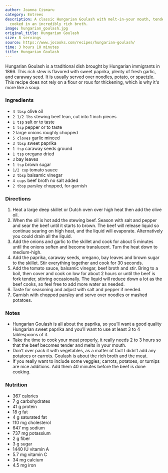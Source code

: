 ```yaml
---
author: Joanna Cismaru
category: Entrees
description: A classic Hungarian Goulash with melt-in-your mouth, tender beef, slowly
  cooked in an incredibly rich broth.
image: hungarian_goulash.jpg
original_title: Hungarian Goulash
size: 8 servings
source: https://www.jocooks.com/recipes/hungarian-goulash/
time: 3 hours 10 minutes
title: Hungarian Goulash
---
```


Hungarian Goulash is a traditional dish brought by Hungarian immigrants in 1866. This rich stew is flavored with sweet paprika, plenty of fresh garlic, and caraway seed. It is usually served over noodles, potato, or spaetzle. This recipe does not rely on a flour or roux for thickening, which is why it's more like a soup. 

### Ingredients

* `4 tbsp` olive oil
* `2 1/2 lbs` stewing beef lean, cut into 1 inch pieces
* `1 tsp` salt or to taste
* `1 tsp` pepper or to taste
* `2` large onions roughly chopped
* `5 cloves` garlic minced
* `3 tbsp` sweet paprika
* `1 tsp` caraway seeds ground
* `1 tsp` oregano dried
* `3` bay leaves
* `1 tsp` brown sugar
* `1/2 cup` tomato sauce
* `2 tbsp` balsamic vinegar
* `4 cups` beef broth no salt added
* `2 tbsp` parsley chopped, for garnish

### Directions

1. Heat a large deep skillet or Dutch oven over high heat then add the olive oil.
2. When the oil is hot add the stewing beef. Season with salt and pepper and sear the beef until it starts to brown. The beef will release liquid so continue searing on high heat, and the liquid will evaporate. Alternatively you could drain all the liquid.
3. Add the onions and garlic to the skillet and cook for about 5 minutes until the onions soften and become translucent. Turn the heat down to medium-high.
4. Add the paprika, caraway seeds, oregano, bay leaves and brown sugar to the skillet. Stir everything together and cook for 30 seconds. 
5. Add the tomato sauce, balsamic vinegar, beef broth and stir. Bring to a boil, then cover and cook on low for about 2 hours or until the beef is fork tender, stirring occasionally. The liquid will reduce down a lot as the beef cooks, so feel free to add more water as needed.
6. Taste for seasoning and adjust with salt and pepper if needed.
7. Garnish with chopped parsley and serve over noodles or mashed potatoes.

### Notes

* Hungarian Goulash is all about the paprika, so you’ll want a good quality Hungarian sweet paprika and you’ll want to use at least 3 to 4 tablespoons of it.
* Take the time to cook your meat properly, it really needs 2 to 3 hours so that the beef becomes tender and melts in your mouth.
* Don’t over pack it with vegetables, as a matter of fact I didn’t add any potatoes or carrots. Goulash is about the rich broth and the meat.
* If you really want to include some veggies; carrots, potatoes, or turnips are nice additions. Add them 40 minutes before the beef is done cooking.

### Nutrition

* 367 calories
* 7 g carbohydrates
* 41 g protein
* 18 g fat
* 4 g saturated fat
* 110 mg cholesterol
* 647 mg sodium
* 737 mg potassium
* 2 g fiber
* 3 g sugar
* 1440 IU vitamin A
* 5.7 mg vitamin C
* 34 mg calcium
* 4.5 mg iron